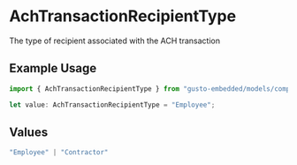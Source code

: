 # AchTransactionRecipientType

The type of recipient associated with the ACH transaction

## Example Usage

```typescript
import { AchTransactionRecipientType } from "gusto-embedded/models/components";

let value: AchTransactionRecipientType = "Employee";
```

## Values

```typescript
"Employee" | "Contractor"
```